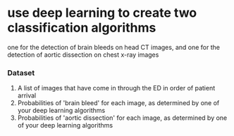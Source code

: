 # use deep learning to create two classification algorithms
one for the detection of brain bleeds on head CT images, and one for the detection of aortic dissection on chest x-ray images

### Dataset
1. A list of images that have come in through the ED in order of patient arrival
2. Probabilities of 'brain bleed' for each image, as determined by one of your deep learning algorithms
3. Probabilities of 'aortic dissection' for each image, as determined by one of your deep learning algorithms

